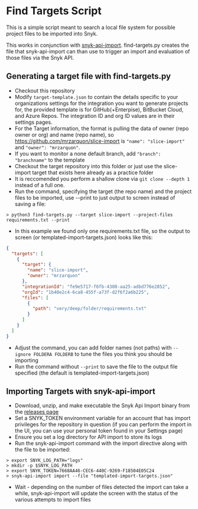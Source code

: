 # Find Targets Script

This is a simple script meant to search a local file system for possible project files to be imported into Snyk.

This works in conjunction with [snyk-api-import](https://github.com/snyk-tech-services/snyk-api-import). find-targets.py creates the file that snyk-api-import can than use to trigger an import and evaluation of those files via the Snyk API.

## Generating a target file with find-targets.py

- Checkout this repository
- Modify `target-template.json` to contain the details specific to your organizations settings for the integration you want to generate projects for, the provided template is for GitHub(+Enterpise), BitBucket Cloud, and Azure Repos. The integration ID and org ID values are in their settings pages.
- For the Target information, the format is pulling the data of owner (repo owner or org) and name (repo name), so https://github.com/mrzarquon/slice-import is `"name": "slice-import"` and `"owner": "mrzarquon"`.
- If you want to monitor a none default branch, add `"branch": "branchname"` to the template
- Checkout the target repository into this folder or just use the slice-import target that exists here already as a practice folder
- It is reccomended you perform a shallow clone via `git clone --depth 1` instead of a full one.
- Run the command, specifying the target (the repo name) and the project files to be imported, use --print to just output to screen instead of saving a file:

```shell
> python3 find-targets.py --target slice-import --project-files requirements.txt --print
```

- In this example we found only one requirements.txt file, so the output to screen (or templated-import-targets.json) looks like this:

```json
{
  "targets": [
    {
      "target": {
        "name": "slice-import",
        "owner": "mrzarquon"
      },
      "integrationId": "fe9e5717-f6fb-4308-aa25-adbd776e2852",
      "orgId": "1b48e2c4-6ca8-455f-a73f-d2f6f2a6b225",
      "files": [
        {
          "path": "very/deep/folder/requirements.txt"
        }
      ]
    }
  ]
}
```

- Adjust the command, you can add folder names (not paths) with `--ignore FOLDERA FOLDERB` to tune the files you think you should be importing
- Run the command without `--print` to save the file to the output file specified (the default is templated-import-targets.json)

## Importing Targets with snyk-api-import

- Download, unzip, and make executable the Snyk Api Import binary from the [releases page](https://github.com/snyk-tech-services/snyk-api-import/releases)
- Set a SNYK_TOKEN environment variable for an account that has import privileges for the repository in question (if you can perform the import in the UI, you can use your personal token found in your Settings page)
- Ensure you set a log directory for API import to store its logs
- Run the snyk-api-import command with the import directive along with the file to be imported:

```shell
> export SNYK_LOG_PATH="logs"
> mkdir -p $SNYK_LOG_PATH
> export SNYK_TOKEN=7668AA46-CEC6-440C-9269-F18504E05C24
> snyk-api-import import --file "templated-import-targets.json"
```

- Wait - depending on the number of files detected the import can take a while, snyk-api-import will update the screen with the status of the various attempts to import files

